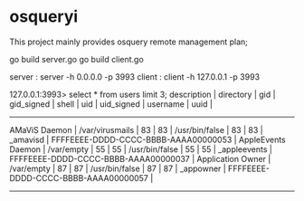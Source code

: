 # osqueryi
 
This project mainly provides osquery remote management plan;
 
go build server.go
go build client.go
 
server :  server -h 0.0.0.0 -p 3993
client : client -h  127.0.0.1 -p 3993
 
127.0.0.1:3993> select * from users limit 3;
 description        | directory       | gid | gid_signed | shell          | uid | uid_signed | username     | uuid                                 |   
____________________________________________________________________________________________________________________________________________________
                                                                                                                                                                                                            
 AMaViS Daemon      | /var/virusmails | 83  | 83         | /usr/bin/false | 83  | 83         | _amavisd     | FFFFEEEE-DDDD-CCCC-BBBB-AAAA00000053 |
 AppleEvents Daemon | /var/empty      | 55  | 55         | /usr/bin/false | 55  | 55         | _appleevents | FFFFEEEE-DDDD-CCCC-BBBB-AAAA00000037 |
 Application Owner  | /var/empty      | 87  | 87         | /usr/bin/false | 87  | 87         | _appowner    | FFFFEEEE-DDDD-CCCC-BBBB-AAAA00000057 |
____________________________________________________________________________________________________________________________________________________
 

